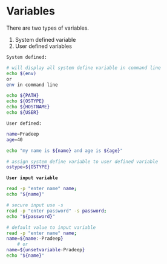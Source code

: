 # Variables

There are two types of variables.

1. System defined variable
2. User defined variables

`System defined:`

```sh
# will display all system define variable in command line
echo $(env)
or
env in command line

echo ${PATH}
echo ${OSTYPE}
echo ${HOSTNAME}
echo ${USER}
```

`User defined:`

```sh
name=Pradeep
age=40

echo "my name is ${name} and age is ${age}"

# assign system define variable to user defined variable
ostype=${OSTYPE}
```

**`User input variable`**

```sh
read -p "enter name" name;
echo "${name}"

# secure input use -s
read -p "enter password" -s password;
echo "${password}"

# default value to input variable
read -p "enter name" name;
name=${name:-Pradeep}
    # or
name=${unsetvariable-Pradeep}
echo "${name}"
```

